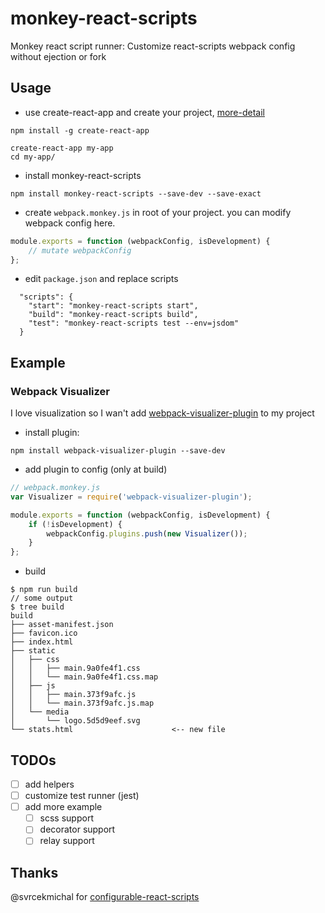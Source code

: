 # monkey-react-scripts
Monkey react script runner: Customize react-scripts webpack config without ejection or fork

## Usage
- use create-react-app and create your project, [more-detail][create-react-app]
```
npm install -g create-react-app

create-react-app my-app
cd my-app/
```

- install monkey-react-scripts

```
npm install monkey-react-scripts --save-dev --save-exact
```

- create `webpack.monkey.js` in root of your project. you can modify webpack config here.
```js
module.exports = function (webpackConfig, isDevelopment) {
    // mutate webpackConfig
};
```

- edit `package.json` and replace scripts
```
  "scripts": {
    "start": "monkey-react-scripts start",
    "build": "monkey-react-scripts build",
    "test": "monkey-react-scripts test --env=jsdom"
  }
```

## Example 
### Webpack Visualizer
I love visualization so I wan't add [webpack-visualizer-plugin][webpack-visualizer] to my project
- install plugin:
```
npm install webpack-visualizer-plugin --save-dev
```
- add plugin to config (only at build)
```js
// webpack.monkey.js
var Visualizer = require('webpack-visualizer-plugin');

module.exports = function (webpackConfig, isDevelopment) {
    if (!isDevelopment) {
        webpackConfig.plugins.push(new Visualizer());
    }
};
```
- build
```
$ npm run build
// some output
$ tree build
build
├── asset-manifest.json
├── favicon.ico
├── index.html
├── static
│   ├── css
│   │   ├── main.9a0fe4f1.css
│   │   └── main.9a0fe4f1.css.map
│   ├── js
│   │   ├── main.373f9afc.js
│   │   └── main.373f9afc.js.map
│   └── media
│       └── logo.5d5d9eef.svg
└── stats.html                      <-- new file
```

## TODOs
- [ ] add helpers
- [ ] customize test runner (jest)
- [ ] add more example
  - [ ] scss support
  - [ ] decorator support
  - [ ] relay support

## Thanks
@svrcekmichal for [configurable-react-scripts][configurable-react-scripts]

[create-react-app]: https://github.com/facebookincubator/create-react-app#tldr
[webpack-visualizer]: https://github.com/chrisbateman/webpack-visualizer
[configurable-react-scripts]: https://github.com/svrcekmichal/configurable-react-scripts
